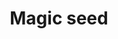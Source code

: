---
layout: item
title: Magic seed
item-id: 5316
datatable: true
id: 5316
name: "Magic seed"
members: true
lowalch: 168
highalch: 253
examine: "Plant this in a plantpot of soil to grow a sapling."
monsters:
  - id: 494
    name: "Kraken"
    members: true
    combat_level: 291
    wiki_url: "https://oldschool.runescape.wiki/w/Kraken#Kraken"
    drops:
      - quantity: "1"
        rarity: 0.0078125
    image: "https://oldschool.runescape.wiki/images/thumb/4/41/Whirlpool.png/290px-Whirlpool.png?111d8"
  - id: 499
    name: "Thermonuclear smoke devil"
    members: true
    combat_level: 301
    wiki_url: "https://oldschool.runescape.wiki/w/Thermonuclear_smoke_devil"
    drops:
      - quantity: "1"
        rarity: 0.0078125
    image: "https://oldschool.runescape.wiki/images/thumb/1/1c/Thermonuclear_smoke_devil.png/260px-Thermonuclear_smoke_devil.png?87507"
  - id: 963
    name: "Kalphite Queen"
    members: true
    combat_level: 333
    wiki_url: "https://oldschool.runescape.wiki/w/Kalphite_Queen#Crawling"
    drops:
      - quantity: "2"
        rarity: 0.0234375
    image: "https://oldschool.runescape.wiki/images/thumb/5/57/Kalphite_Queen.png/290px-Kalphite_Queen.png?a4955"
  - id: 2042
    name: "Zulrah"
    members: true
    combat_level: 725
    wiki_url: "https://oldschool.runescape.wiki/w/Zulrah#Serpentine"
    drops:
      - quantity: "1"
        rarity: 0.016129032258064516
    image: "https://oldschool.runescape.wiki/images/thumb/b/bc/Zulrah_%28serpentine%29.png/250px-Zulrah_%28serpentine%29.png?29a54"
  - id: 2205
    name: "Commander Zilyana"
    members: true
    combat_level: 596
    wiki_url: "https://oldschool.runescape.wiki/w/Commander_Zilyana"
    drops:
      - quantity: "1"
        rarity: 0.007874015748031496
    image: "https://oldschool.runescape.wiki/images/thumb/f/fb/Commander_Zilyana.png/250px-Commander_Zilyana.png?c5eaa"
  - id: 5886
    name: "Abyssal Sire"
    members: true
    combat_level: 350
    wiki_url: "https://oldschool.runescape.wiki/w/Abyssal_Sire#Phase_1"
    drops:
      - quantity: "2"
        rarity: 0.0017268950082372893
    image: "https://oldschool.runescape.wiki/images/thumb/f/fa/Abyssal_Sire_%28phase_1%29.png/220px-Abyssal_Sire_%28phase_1%29.png?0db8f"
  - id: 6503
    name: "Callisto"
    members: true
    combat_level: 470
    wiki_url: "https://oldschool.runescape.wiki/w/Callisto"
    drops:
      - quantity: "1"
        rarity: 0.0078125
    image: "https://oldschool.runescape.wiki/images/thumb/d/d4/Callisto.png/290px-Callisto.png?4612a"
  - id: 6504
    name: "Venenatis"
    members: true
    combat_level: 464
    wiki_url: "https://oldschool.runescape.wiki/w/Venenatis"
    drops:
      - quantity: "1"
        rarity: 0.0078125
    image: "https://oldschool.runescape.wiki/images/thumb/7/7f/Venenatis.png/290px-Venenatis.png?20540"
  - id: 6611
    name: "Vet'ion"
    members: true
    combat_level: 454
    wiki_url: "https://oldschool.runescape.wiki/w/Vet'ion#Normal"
    drops:
      - quantity: "1"
        rarity: 0.0078125
    image: "https://oldschool.runescape.wiki/images/thumb/7/7f/Vet%27ion.png/260px-Vet%27ion.png?4cb16"
  - id: 6612
    name: "Vet'ion Reborn"
    members: true
    combat_level: 454
    wiki_url: "https://oldschool.runescape.wiki/w/Vet'ion#Reborn"
    drops:
      - quantity: "1"
        rarity: 0.0078125
    image: "https://oldschool.runescape.wiki/images/thumb/7/7f/Vet%27ion.png/260px-Vet%27ion.png?4cb16"
  - id: 6766
    name: "Lizardman shaman"
    members: true
    combat_level: 150
    wiki_url: "https://oldschool.runescape.wiki/w/Lizardman_shaman#Standard"
    drops:
      - quantity: "1"
        rarity: 0.000960153624579933
    image: "https://oldschool.runescape.wiki/images/thumb/2/2f/Lizardman_shaman_%281%29.png/200px-Lizardman_shaman_%281%29.png?7c5b4"
  - id: 7095
    name: "Tortured gorilla"
    members: true
    combat_level: 142
    wiki_url: "https://oldschool.runescape.wiki/w/Tortured_gorilla#Level_142"
    drops:
      - quantity: "1"
        rarity: 0.0078125
    image: "https://oldschool.runescape.wiki/images/thumb/3/32/Tortured_gorilla.png/230px-Tortured_gorilla.png?1c786"
  - id: 7144
    name: "Demonic gorilla"
    members: true
    combat_level: 275
    wiki_url: "https://oldschool.runescape.wiki/w/Demonic_gorilla"
    drops:
      - quantity: "2"
        rarity: 0.0024003840614498324
    image: "https://oldschool.runescape.wiki/images/thumb/e/ee/Demonic_gorilla.png/260px-Demonic_gorilla.png?5f457"
  - id: 7150
    name: "Tortured gorilla"
    members: true
    combat_level: 141
    wiki_url: "https://oldschool.runescape.wiki/w/Tortured_gorilla#Level_141"
    drops:
      - quantity: "1"
        rarity: 0.0078125
    image: "https://oldschool.runescape.wiki/images/thumb/3/32/Tortured_gorilla.png/230px-Tortured_gorilla.png?1c786"
  - id: 7792
    name: "Long-tailed Wyvern"
    members: true
    combat_level: 152
    wiki_url: "https://oldschool.runescape.wiki/w/Long-tailed_Wyvern"
    drops:
      - quantity: "1"
        rarity: 0.0003902439024390244
    image: "https://oldschool.runescape.wiki/images/thumb/a/ae/Long-tailed_Wyvern.png/250px-Long-tailed_Wyvern.png?46392"
  - id: 7793
    name: "Taloned Wyvern"
    members: true
    combat_level: 147
    wiki_url: "https://oldschool.runescape.wiki/w/Taloned_Wyvern"
    drops:
      - quantity: "1"
        rarity: 0.0003902439024390244
    image: "https://oldschool.runescape.wiki/images/thumb/4/44/Taloned_Wyvern.png/250px-Taloned_Wyvern.png?0303a"
  - id: 7794
    name: "Spitting Wyvern"
    members: true
    combat_level: 139
    wiki_url: "https://oldschool.runescape.wiki/w/Spitting_Wyvern"
    drops:
      - quantity: "1"
        rarity: 0.0003902439024390244
    image: "https://oldschool.runescape.wiki/images/thumb/2/22/Spitting_Wyvern.png/250px-Spitting_Wyvern.png?aaf11"
  - id: 7795
    name: "Ancient Wyvern"
    members: true
    combat_level: 210
    wiki_url: "https://oldschool.runescape.wiki/w/Ancient_Wyvern"
    drops:
      - quantity: "1"
        rarity: 0.005050505050505051
    image: "https://oldschool.runescape.wiki/images/thumb/a/a1/Ancient_Wyvern.png/250px-Ancient_Wyvern.png?d7e5d"
  - id: 7797
    name: "Ancient Zygomite"
    members: true
    combat_level: 109
    wiki_url: "https://oldschool.runescape.wiki/w/Ancient_Zygomite"
    drops:
      - quantity: "1"
        rarity: 0.001953125
    image: "https://oldschool.runescape.wiki/images/thumb/1/15/Ancient_Zygomite.png/170px-Ancient_Zygomite.png?ff373"
  - id: 7806
    name: "Deranged archaeologist"
    members: true
    combat_level: 276
    wiki_url: "https://oldschool.runescape.wiki/w/Deranged_archaeologist"
    drops:
      - quantity: "1"
        rarity: 0.0003750600096015363
    image: "https://oldschool.runescape.wiki/images/thumb/5/53/Deranged_archaeologist.png/120px-Deranged_archaeologist.png?32c7e"
  - id: 7881
    name: "Revenant imp"
    members: true
    combat_level: 7
    wiki_url: "https://oldschool.runescape.wiki/w/Revenant_imp"
    drops:
      - quantity: "5-9"
        rarity: 0.0000909090909090909
    image: "https://oldschool.runescape.wiki/images/thumb/6/67/Revenant_imp.png/250px-Revenant_imp.png?212cc"
  - id: 7931
    name: "Revenant goblin"
    members: true
    combat_level: 15
    wiki_url: "https://oldschool.runescape.wiki/w/Revenant_goblin"
    drops:
      - quantity: "5-9"
        rarity: 0.00013642564802182812
    image: "https://oldschool.runescape.wiki/images/thumb/c/c7/Revenant_goblin.png/200px-Revenant_goblin.png?212cc"
  - id: 7932
    name: "Revenant pyrefiend"
    members: true
    combat_level: 52
    wiki_url: "https://oldschool.runescape.wiki/w/Revenant_pyrefiend"
    drops:
      - quantity: "5-9"
        rarity: 0.0003184713375796178
    image: "https://oldschool.runescape.wiki/images/thumb/e/e4/Revenant_pyrefiend.png/120px-Revenant_pyrefiend.png?937a2"
  - id: 7933
    name: "Revenant hobgoblin"
    members: true
    combat_level: 60
    wiki_url: "https://oldschool.runescape.wiki/w/Revenant_hobgoblin"
    drops:
      - quantity: "5-9"
        rarity: 0.0003184713375796178
    image: "https://oldschool.runescape.wiki/images/thumb/8/8e/Revenant_hobgoblin.png/170px-Revenant_hobgoblin.png?76f4e"
  - id: 7934
    name: "Revenant cyclops"
    members: true
    combat_level: 82
    wiki_url: "https://oldschool.runescape.wiki/w/Revenant_cyclops"
    drops:
      - quantity: "5-9"
        rarity: 0.0004098360655737705
    image: "https://oldschool.runescape.wiki/images/thumb/2/2b/Revenant_cyclops.png/150px-Revenant_cyclops.png?81747"
  - id: 7935
    name: "Revenant hellhound"
    members: true
    combat_level: 90
    wiki_url: "https://oldschool.runescape.wiki/w/Revenant_hellhound"
    drops:
      - quantity: "5-9"
        rarity: 0.0004098360655737705
    image: "https://oldschool.runescape.wiki/images/thumb/0/0a/Revenant_hellhound.png/250px-Revenant_hellhound.png?212cc"
  - id: 7936
    name: "Revenant demon"
    members: true
    combat_level: 98
    wiki_url: "https://oldschool.runescape.wiki/w/Revenant_demon"
    drops:
      - quantity: "5-9"
        rarity: 0.0004098360655737705
    image: "https://oldschool.runescape.wiki/images/thumb/0/07/Revenant_demon.png/250px-Revenant_demon.png?81747"
  - id: 7937
    name: "Revenant ork"
    members: true
    combat_level: 105
    wiki_url: "https://oldschool.runescape.wiki/w/Revenant_ork"
    drops:
      - quantity: "5-9"
        rarity: 0.00045454545454545455
    image: "https://oldschool.runescape.wiki/images/thumb/1/12/Revenant_ork.png/250px-Revenant_ork.png?937a2"
  - id: 7938
    name: "Revenant dark beast"
    members: true
    combat_level: 120
    wiki_url: "https://oldschool.runescape.wiki/w/Revenant_dark_beast"
    drops:
      - quantity: "5-9"
        rarity: 0.00045454545454545455
    image: "https://oldschool.runescape.wiki/images/thumb/5/5e/Revenant_dark_beast.png/250px-Revenant_dark_beast.png?81747"
  - id: 7939
    name: "Revenant knight"
    members: true
    combat_level: 126
    wiki_url: "https://oldschool.runescape.wiki/w/Revenant_knight"
    drops:
      - quantity: "5-9"
        rarity: 0.0005
    image: "https://oldschool.runescape.wiki/images/thumb/e/e6/Revenant_knight.png/150px-Revenant_knight.png?937a2"
  - id: 7940
    name: "Revenant dragon"
    members: true
    combat_level: 135
    wiki_url: "https://oldschool.runescape.wiki/w/Revenant_dragon"
    drops:
      - quantity: "5-9"
        rarity: 0.0005
    image: "https://oldschool.runescape.wiki/images/thumb/f/f4/Revenant_dragon.png/290px-Revenant_dragon.png?81747"
  - id: 8060
    name: "Vorkath"
    members: true
    combat_level: 392
    wiki_url: "https://oldschool.runescape.wiki/w/Vorkath#Dragon_Slayer_II"
    drops:
      - quantity: "1"
        rarity: 0.000960153624579933
    image: "https://oldschool.runescape.wiki/images/thumb/9/9a/Vorkath.png/280px-Vorkath.png?1ce3f"
  - id: 8061
    name: "Vorkath"
    members: true
    combat_level: 732
    wiki_url: "https://oldschool.runescape.wiki/w/Vorkath#Post-quest"
    drops:
      - quantity: "1"
        rarity: 0.000960153624579933
    image: "https://oldschool.runescape.wiki/images/thumb/9/9a/Vorkath.png/280px-Vorkath.png?1ce3f"
  - id: 8583
    name: "Hespori"
    members: true
    combat_level: 284
    wiki_url: "https://oldschool.runescape.wiki/w/Hespori"
    drops:
      - quantity: "1"
        rarity: 0.0125
    image: "https://oldschool.runescape.wiki/images/thumb/e/ed/Hespori.png/150px-Hespori.png?cd901"
  - id: 8615
    name: "Alchemical Hydra"
    members: true
    combat_level: 426
    wiki_url: "https://oldschool.runescape.wiki/w/Alchemical_Hydra#Five_heads"
    drops:
      - quantity: "2-3"
        rarity: 0.0009506471530494386
    image: "https://oldschool.runescape.wiki/images/thumb/a/a3/Alchemical_Hydra.png/270px-Alchemical_Hydra.png?925dd"
---